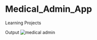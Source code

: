 # Medical_Admin_App
Learning Projects 


Output
![medical admin](https://github.com/user-attachments/assets/fc2b18f7-7225-4f84-ba95-b53b9c28b1f9)
